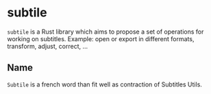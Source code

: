 # subtile
`subtile` is a Rust library which aims to propose a set of operations for working on subtitles. Example: open or export in different formats, transform, adjust, correct, ...

## Name
`Subtile` is a french word than fit well as contraction of Subtitles Utils.
